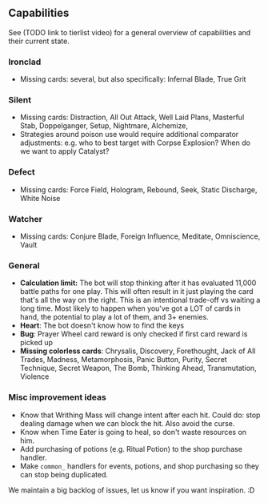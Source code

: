 ## Capabilities
See (TODO link to tierlist video) for a general overview of capabilities and their current state.

### Ironclad
- Missing cards: several, but also specifically: Infernal Blade, True Grit

### Silent
- Missing cards: Distraction, All Out Attack, Well Laid Plans, Masterful Stab, Doppelganger, Setup, Nightmare, Alchemize,
- Strategies around poison use would require additional comparator adjustments: e.g. who to best target with Corpse Explosion? When do we want to apply Catalyst?

### Defect
- Missing cards: Force Field, Hologram, Rebound, Seek, Static Discharge, White Noise

### Watcher
- Missing cards: Conjure Blade, Foreign Influence, Meditate, Omniscience, Vault

### General
- **Calculation limit:** The bot will stop thinking after it has evaluated 11,000 battle paths for one play. This will often result in it just playing the card that's all the way on the right. This is an intentional trade-off vs waiting a long time. Most likely to happen when you've got a LOT of cards in hand, the potential to play a lot of them, and 3+ enemies.
- **Heart**: The bot doesn't know how to find the keys
- **Bug**: Prayer Wheel card reward is only checked if first card reward is picked up
- **Missing colorless cards**: Chrysalis, Discovery, Forethought, Jack of All Trades, Madness, Metamorphosis, Panic Button, Purity, Secret Technique, Secret Weapon, The Bomb, Thinking Ahead, Transmutation, Violence

### Misc improvement ideas
- Know that Writhing Mass will change intent after each hit. Could do: stop dealing damage when we can block the hit. Also avoid the curse.
- Know when Time Eater is going to heal, so don't waste resources on him.
- Add purchasing of potions (e.g. Ritual Potion) to the shop purchase handler.
- Make `common_` handlers for events, potions, and shop purchasing so they can stop being duplicated.

We maintain a big backlog of issues, let us know if you want inspiration. :D